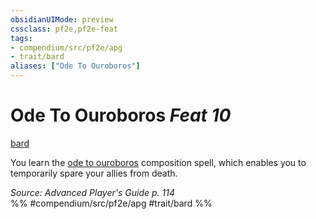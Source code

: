 ```yaml
---
obsidianUIMode: preview
cssclass: pf2e,pf2e-feat
tags:
- compendium/src/pf2e/apg
- trait/bard
aliases: ["Ode To Ouroboros"]
---
```

# Ode To Ouroboros  *Feat 10*  
[bard](../../rules/traits/bard.md)  


You learn the [ode to ouroboros](../spells/ode-to-ouroboros-apg.md) composition spell, which enables you to temporarily spare your allies from death.

*Source: Advanced Player's Guide p. 114*  
%% #compendium/src/pf2e/apg #trait/bard %%